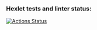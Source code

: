### Hexlet tests and linter status:
[![Actions Status](https://github.com/yapparov/python-web-development-project-lvl4/workflows/hexlet-check/badge.svg)](https://github.com/yapparov/python-web-development-project-lvl4/actions)